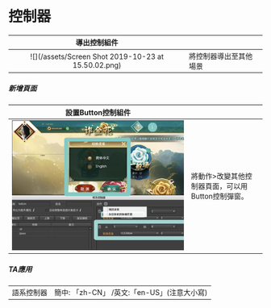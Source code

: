 # 控制器

| 導出控制組件 |  |
| :---: | :--- |
| ![](/assets/Screen Shot 2019-10-23 at 15.50.02.png) | 將控制器導出至其他場景 |

##### 新增頁面

| 設置Button控制組件 |  |
| :---: | :--- |
| ![](.gitbook/assets/action_page.jpg) | 將動作&gt;改變其他控制器頁面，可以用Button控制彈窗。 |

##### TA應用

|  |  |
| :---: | :--- |
| 語系控制器 | 簡中: 「zh-CN」 /英文:「en-US」\(注意大小寫\) |



